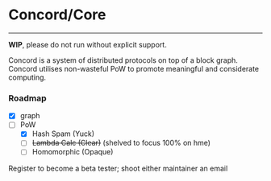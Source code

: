 # Concord/Core
<hr>

**WIP**, please do not run without explicit support.


Concord is a system of distributed protocols on top of a block graph. Concord utilises non-wasteful PoW to promote meaningful and considerate computing.

### Roadmap
- [x] graph
- [ ] PoW
  - [x] Hash Spam (Yuck)
  - [ ] ~~Lambda Calc (Clear)~~ (shelved to focus 100% on hme)
  - [ ] Homomorphic (Opaque)

Register to become a beta tester; shoot either maintainer an email

<br>
